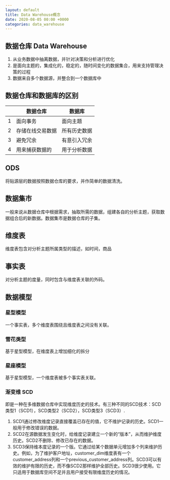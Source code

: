```yaml
---
layout: default
title: Data Warehouse概念
date: 2020-08-05 00:00 +0000
categories: data_warehouse
---
```





## 数据仓库 Data Warehouse

1. 从业务数据中抽离数据，并针对决策和分析进行优化
2. 是面向主题的，集成化的，稳定的，随时间变化的数据集合，用来支持管理决策的过程
3. 数据来自多个数据源，并整合到一个数据库中

## 数据仓库和数据库的区别

|   |数据仓库|数据库|
|---|---|---|
| 1 |面向事务|面向主题|
| 2 |存储在线交易数据|所有历史数据|
| 3 |避免冗余|有意引入冗余|
| 4 |用来捕获数据的|用于分析数据|


## ODS

将贴源层的数据按照数据仓库的要求，并作简单的数据清洗。

## 数据集市

一般来说从数据仓库中根据需求，抽取所需的数据，组建各自的分析主题，获取数据组合后的新数据。数据集市是数据仓库的子集。

## 维度表

维度表包含对分析主题所属类型的描述，如时间，商品

## 事实表

对分析主题的度量，同时包含与维度表关联的外码。

## 数据模型

### 星型模型

一个事实表，多个维度表围绕且维度表之间没有关联。

### 雪花类型

基于星型模型，在维度表上增加细化的拆分

### 星座模型

基于星型模型，一个维度表被多个事实表关联。

### 渐变维 SCD

即是一种在多维数据仓库中实现维度历史的技术。有三种不同的SCD技术：SCD 类型1（SCD1），SCD类型2（SCD2），SCD类型3（SCD3）.

1. SCD1通过修改维度记录直接覆盖已存在的值，它不维护记录的历史。SCD1一般用于修改错误的数据。
2. SCD2在源数据发生变化时，给维度记录建立一个新的“版本”，从而维护维度历史。SCD2不删除、修改已存在的数据。
3. SCD3保持维本度记录的一个版。它通过给某个数据单元增加多个列来维护历史。例如，为了维护客户地址，customer_dim维度表有一个customer_address列和一个previous_customer_address列。SCD3可以有效的维护有限的历史，而不像SCD2那样维护全部历史。SCD3很少使用。它只适用于数据库空间不足并且用户接受有限维度历史的情况。



